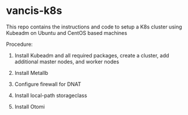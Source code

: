 # vancis-k8s
This repo contains the instructions and code to setup a K8s cluster using Kubeadm on Ubuntu and CentOS based machines

Procedure:

1. Install Kubeadm and all required packages, create a cluster, add additional master nodes, and worker nodes



2. Install Metallb
3. Configure firewall for DNAT
4. Install local-path storageclass
5.  Install Otomi
